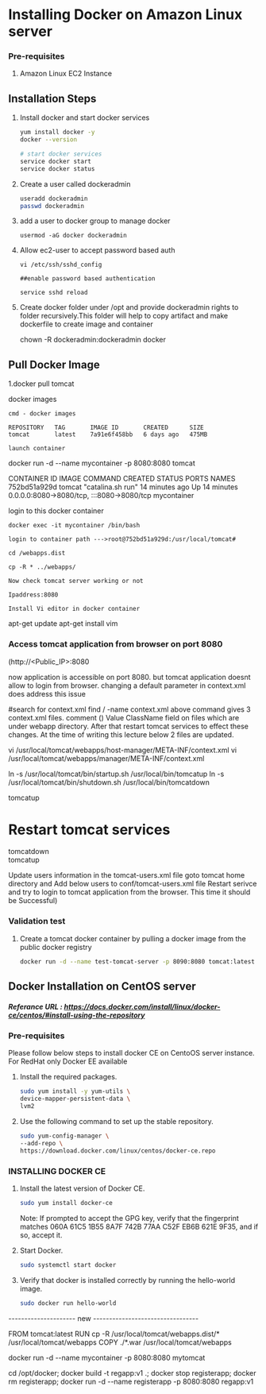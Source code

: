 # Installing Docker on Amazon Linux server

### Pre-requisites
1. Amazon Linux EC2 Instance

## Installation Steps

1. Install docker and start docker services
   ```sh 
   yum install docker -y
   docker --version 
   
   # start docker services
   service docker start
   service docker status
   ```
1. Create a user called dockeradmin
   ```sh
   useradd dockeradmin
   passwd dockeradmin
   ```
1. add a user to docker group to manage docker 
   ```
   usermod -aG docker dockeradmin
   ```
   
1. Allow ec2-user to accept password based auth 
   ```
   vi /etc/ssh/sshd_config
   
   ##enable password based authentication
   
   service sshd reload
   ```
1. Create docker folder under /opt and provide dockeradmin rights to folder recursively.This folder will help to copy artifact and make dockerfile to create image and container
   
   chown -R dockeradmin:dockeradmin docker 
   
   
## Pull Docker Image

1.docker pull tomcat

docker images
`````````````
cmd - docker images

REPOSITORY   TAG       IMAGE ID       CREATED      SIZE
tomcat       latest    7a91e6f458bb   6 days ago   475MB

launch container
````````````````
docker run -d --name mycontainer -p 8080:8080 tomcat

CONTAINER ID   IMAGE     COMMAND             CREATED          STATUS          PORTS                                       NAMES
752bd51a929d   tomcat    "catalina.sh run"   14 minutes ago   Up 14 minutes   0.0.0.0:8080->8080/tcp, :::8080->8080/tcp   mycontainer

login to this docker container
``````````````````````````````
docker exec -it mycontainer /bin/bash

login to container path --->root@752bd51a929d:/usr/local/tomcat#

cd /webapps.dist

cp -R * ../webapps/

Now check tomcat server working or not

Ipaddress:8080 

Install Vi editor in docker container
`````````````````````````````````````
apt-get update
apt-get install vim

### Access tomcat application from browser on port 8080

(http://<Public_IP>:8080

now application is accessible on port 8080. but tomcat application doesnt allow to login from browser. changing a default parameter in context.xml does address this issue

#search for context.xml
find / -name context.xml
above command gives 3 context.xml files. comment () Value ClassName field on files which are under webapp directory. After that restart tomcat services to effect these changes. At the time of writing this lecture below 2 files are updated.

vi /usr/local/tomcat/webapps/host-manager/META-INF/context.xml
vi /usr/local/tomcat/webapps/manager/META-INF/context.xml

ln -s /usr/local/tomcat/bin/startup.sh /usr/local/bin/tomcatup
ln -s /usr/local/tomcat/bin/shutdown.sh /usr/local/bin/tomcatdown

tomcatup

# Restart tomcat services

tomcatdown  
tomcatup

Update users information in the tomcat-users.xml file goto tomcat home directory and Add below users to conf/tomcat-users.xml file
 <role rolename="manager-gui"/>
 <role rolename="manager-script"/>
 <role rolename="manager-jmx"/>
 <role rolename="manager-status"/>
 <user username="admin" password="admin" roles="manager-gui, manager-script, manager-jmx, manager-status"/>
 <user username="deployer" password="deployer" roles="manager-script"/>
 <user username="tomcat" password="s3cret" roles="manager-gui"/>
Restart serivce and try to login to tomcat application from the browser. This time it should be Successful)

   
### Validation test
1. Create a tomcat docker container by pulling a docker image from the public docker registry
   ```sh
   docker run -d --name test-tomcat-server -p 8090:8080 tomcat:latest
   ```

## Docker Installation on CentOS server
##### Referance URL : https://docs.docker.com/install/linux/docker-ce/centos/#install-using-the-repository
### Pre-requisites

Please follow below steps to install docker CE on CentoOS server instance. For RedHat only Docker EE available 

1. Install the required packages.

   ```sh 
   sudo yum install -y yum-utils \
   device-mapper-persistent-data \
   lvm2
   ```
  
1. Use the following command to set up the stable repository.
 
   ```sh 
   sudo yum-config-manager \
   --add-repo \
   https://download.docker.com/linux/centos/docker-ce.repo
   ```

### INSTALLING DOCKER CE

1. Install the latest version of Docker CE.
   ```sh 
   sudo yum install docker-ce
   ```

   Note: If prompted to accept the GPG key, verify that the fingerprint matches 
060A 61C5 1B55 8A7F 742B 77AA C52F EB6B 621E 9F35, and if so, accept it.

1. Start Docker.
   ```sh 
   sudo systemctl start docker
   ```

1. Verify that docker is installed correctly by running the hello-world image.
   ```sh
   sudo docker run hello-world
   ```
--------------------- new ---------------------------------

FROM tomcat:latest
RUN cp -R /usr/local/tomcat/webapps.dist/* /usr/local/tomcat/webapps
COPY ./*.war /usr/local/tomcat/webapps


docker run -d --name mycontainer -p 8080:8080 mytomcat

cd /opt/docker;
docker build -t regapp:v1 .;
docker stop registerapp;
docker rm registerapp;
docker run -d --name registerapp -p 8080:8080 regapp:v1
